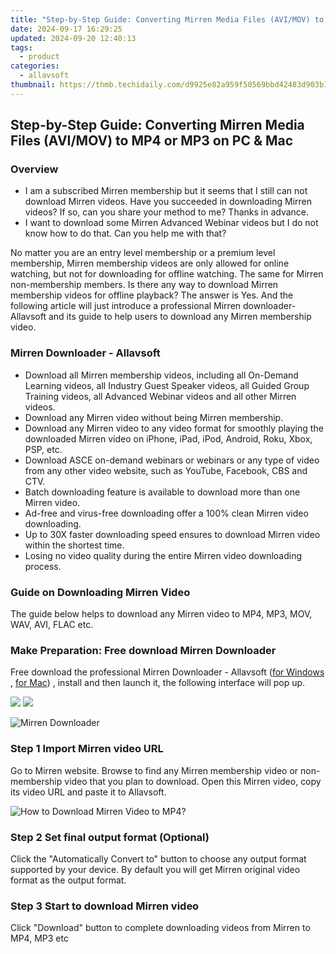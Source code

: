 ```yaml
---
title: "Step-by-Step Guide: Converting Mirren Media Files (AVI/MOV) to MP4 or MP3 on PC & Mac"
date: 2024-09-17 16:29:25
updated: 2024-09-20 12:40:13
tags:
  - product
categories:
  - allavsoft
thumbnail: https://thmb.techidaily.com/d9925e82a959f50569bbd42483d903b11385c17bd02f16f205258c110d37af55.jpg
---
```


## Step-by-Step Guide: Converting Mirren Media Files (AVI/MOV) to MP4 or MP3 on PC & Mac

### Overview

* I am a subscribed Mirren membership but it seems that I still can not download Mirren videos. Have you succeeded in downloading Mirren videos? If so, can you share your method to me? Thanks in advance.
* I want to download some Mirren Advanced Webinar videos but I do not know how to do that. Can you help me with that?

No matter you are an entry level membership or a premium level membership, Mirren membership videos are only allowed for online watching, but not for downloading for offline watching. The same for Mirren non-membership members. Is there any way to download Mirren membership videos for offline playback? The answer is Yes. And the following article will just introduce a professional Mirren downloader- Allavsoft and its guide to help users to download any Mirren membership video.

### Mirren Downloader - Allavsoft

* Download all Mirren membership videos, including all On-Demand Learning videos, all Industry Guest Speaker videos, all Guided Group Training videos, all Advanced Webinar videos and all other Mirren videos.
* Download any Mirren video without being Mirren membership.
* Download any Mirren video to any video format for smoothly playing the downloaded Mirren video on iPhone, iPad, iPod, Android, Roku, Xbox, PSP, etc.
* Download ASCE on-demand webinars or webinars or any type of video from any other video website, such as YouTube, Facebook, CBS and CTV.
* Batch downloading feature is available to download more than one Mirren video.
* Ad-free and virus-free downloading offer a 100% clean Mirren video downloading.
* Up to 30X faster downloading speed ensures to download Mirren video within the shortest time.
* Losing no video quality during the entire Mirren video downloading process.

### Guide on Downloading Mirren Video

The guide below helps to download any Mirren video to MP4, MP3, MOV, WAV, AVI, FLAC etc.

### Make Preparation: Free download Mirren Downloader

Free download the professional Mirren Downloader - Allavsoft ([for Windows](https://tools.techidaily.com/allavsoft/products/) , [for Mac](https://tools.techidaily.com/allavsoft/products/)) , install and then launch it, the following interface will pop up.

[![](https://www.allavsoft.com/how-to/../images/how-to/free-download-win.jpg)](https://tools.techidaily.com/allavsoft/products/) [![](https://www.allavsoft.com/how-to/../images/how-to/free-download-mac.jpg)](https://tools.techidaily.com/allavsoft/products/)

![Mirren Downloader](https://www.allavsoft.com/how-to/../images/allavsoft/screen-shot-600.jpg)

### Step 1 Import Mirren video URL

Go to Mirren website. Browse to find any Mirren membership video or non-membership video that you plan to download. Open this Mirren video, copy its video URL and paste it to Allavsoft.

![How to Download Mirren Video to MP4?](https://www.allavsoft.com/how-to/../images/how-to/download-rtmp-video/download-rtmp-video.jpg)

### Step 2 Set final output format (Optional)

Click the "Automatically Convert to" button to choose any output format supported by your device. By default you will get Mirren original video format as the output format.

### Step 3 Start to download Mirren video

Click "Download" button to complete downloading videos from Mirren to MP4, MP3 etc

<ins class="adsbygoogle"
     style="display:block"
     data-ad-format="autorelaxed"
     data-ad-client="ca-pub-7571918770474297"
     data-ad-slot="1223367746"></ins>



<ins class="adsbygoogle"
     style="display:block"
     data-ad-client="ca-pub-7571918770474297"
     data-ad-slot="8358498916"
     data-ad-format="auto"
     data-full-width-responsive="true"></ins>

